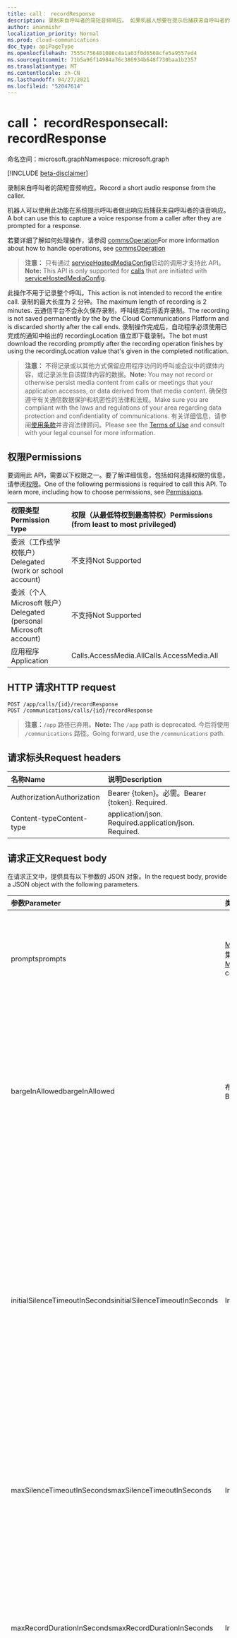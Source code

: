 ```yaml
---
title: call： recordResponse
description: 录制来自呼叫者的简短音频响应。 如果机器人想要在提示后捕获来自呼叫者的语音响应，这将非常有用。
author: ananmishr
localization_priority: Normal
ms.prod: cloud-communications
doc_type: apiPageType
ms.openlocfilehash: 7555c756401086c4a1a63f0d6568cfe5a9557ed4
ms.sourcegitcommit: 71b5a96f14984a76c386934b648f730baa1b2357
ms.translationtype: MT
ms.contentlocale: zh-CN
ms.lasthandoff: 04/27/2021
ms.locfileid: "52047614"
---
```

# <a name="call-recordresponse"></a><span data-ttu-id="2f6b9-104">call： recordResponse</span><span class="sxs-lookup"><span data-stu-id="2f6b9-104">call: recordResponse</span></span>

<span data-ttu-id="2f6b9-105">命名空间：microsoft.graph</span><span class="sxs-lookup"><span data-stu-id="2f6b9-105">Namespace: microsoft.graph</span></span>

[!INCLUDE [beta-disclaimer](../../includes/beta-disclaimer.md)]

<span data-ttu-id="2f6b9-106">录制来自呼叫者的简短音频响应。</span><span class="sxs-lookup"><span data-stu-id="2f6b9-106">Record a short audio response from the caller.</span></span>

<span data-ttu-id="2f6b9-107">机器人可以使用此功能在系统提示呼叫者做出响应后捕获来自呼叫者的语音响应。</span><span class="sxs-lookup"><span data-stu-id="2f6b9-107">A bot can use this to capture a voice response from a caller after they are prompted for a response.</span></span>

<span data-ttu-id="2f6b9-108">若要详细了解如何处理操作，请参阅 [commsOperation](../resources/commsOperation.md)</span><span class="sxs-lookup"><span data-stu-id="2f6b9-108">For more information about how to handle operations, see [commsOperation](../resources/commsOperation.md)</span></span>

><span data-ttu-id="2f6b9-109">**注意：** 只有通过 [serviceHostedMediaConfig](../resources/servicehostedmediaconfig.md)启动的调用才支持此 API。 [](../resources/call.md)</span><span class="sxs-lookup"><span data-stu-id="2f6b9-109">**Note:** This API is only supported for [calls](../resources/call.md) that are initiated with [serviceHostedMediaConfig](../resources/servicehostedmediaconfig.md).</span></span>

<span data-ttu-id="2f6b9-110">此操作不用于记录整个呼叫。</span><span class="sxs-lookup"><span data-stu-id="2f6b9-110">This action is not intended to record the entire call.</span></span> <span data-ttu-id="2f6b9-111">录制的最大长度为 2 分钟。</span><span class="sxs-lookup"><span data-stu-id="2f6b9-111">The maximum length of recording is 2 minutes.</span></span> <span data-ttu-id="2f6b9-112">云通信平台不会永久保存录制，呼叫结束后将丢弃录制。</span><span class="sxs-lookup"><span data-stu-id="2f6b9-112">The recording is not saved permanently by the by the Cloud Communications Platform and is discarded shortly after the call ends.</span></span> <span data-ttu-id="2f6b9-113">录制操作完成后，自动程序必须使用已完成的通知中给出的 recordingLocation 值立即下载录制。</span><span class="sxs-lookup"><span data-stu-id="2f6b9-113">The bot must download the recording promptly after the recording operation finishes by using the recordingLocation value that's given in the completed notification.</span></span>

><span data-ttu-id="2f6b9-114">**注意：** 不得记录或以其他方式保留应用程序访问的呼叫或会议中的媒体内容，或记录派生自该媒体内容的数据。</span><span class="sxs-lookup"><span data-stu-id="2f6b9-114">**Note:** You may not record or otherwise persist media content from calls or meetings that your application accesses, or data derived from that media content.</span></span> <span data-ttu-id="2f6b9-115">确保你遵守有关通信数据保护和机密性的法律和法规。</span><span class="sxs-lookup"><span data-stu-id="2f6b9-115">Make sure you are compliant with the laws and regulations of your area regarding data protection and confidentiality of communications.</span></span> <span data-ttu-id="2f6b9-116">有关详细信息，请参阅[使用条款](/legal/microsoft-apis/terms-of-use)并咨询法律顾问。</span><span class="sxs-lookup"><span data-stu-id="2f6b9-116">Please see the [Terms of Use](/legal/microsoft-apis/terms-of-use) and consult with your legal counsel for more information.</span></span>

## <a name="permissions"></a><span data-ttu-id="2f6b9-117">权限</span><span class="sxs-lookup"><span data-stu-id="2f6b9-117">Permissions</span></span>
<span data-ttu-id="2f6b9-p104">要调用此 API，需要以下权限之一。要了解详细信息，包括如何选择权限的信息，请参阅[权限](/graph/permissions-reference)。</span><span class="sxs-lookup"><span data-stu-id="2f6b9-p104">One of the following permissions is required to call this API. To learn more, including how to choose permissions, see [Permissions](/graph/permissions-reference).</span></span>

| <span data-ttu-id="2f6b9-120">权限类型</span><span class="sxs-lookup"><span data-stu-id="2f6b9-120">Permission type</span></span> | <span data-ttu-id="2f6b9-121">权限（从最低特权到最高特权）</span><span class="sxs-lookup"><span data-stu-id="2f6b9-121">Permissions (from least to most privileged)</span></span> |
| :-------------- | :------------------------------------------ |
| <span data-ttu-id="2f6b9-122">委派（工作或学校帐户）</span><span class="sxs-lookup"><span data-stu-id="2f6b9-122">Delegated (work or school account)</span></span>     | <span data-ttu-id="2f6b9-123">不支持</span><span class="sxs-lookup"><span data-stu-id="2f6b9-123">Not Supported</span></span>        |
| <span data-ttu-id="2f6b9-124">委派（个人 Microsoft 帐户）</span><span class="sxs-lookup"><span data-stu-id="2f6b9-124">Delegated (personal Microsoft account)</span></span> | <span data-ttu-id="2f6b9-125">不支持</span><span class="sxs-lookup"><span data-stu-id="2f6b9-125">Not Supported</span></span>        |
| <span data-ttu-id="2f6b9-126">应用程序</span><span class="sxs-lookup"><span data-stu-id="2f6b9-126">Application</span></span>     | <span data-ttu-id="2f6b9-127">Calls.AccessMedia.All</span><span class="sxs-lookup"><span data-stu-id="2f6b9-127">Calls.AccessMedia.All</span></span>                       |

## <a name="http-request"></a><span data-ttu-id="2f6b9-128">HTTP 请求</span><span class="sxs-lookup"><span data-stu-id="2f6b9-128">HTTP request</span></span>
<!-- { "blockType": "ignored" } -->
```http
POST /app/calls/{id}/recordResponse
POST /communications/calls/{id}/recordResponse
```
> <span data-ttu-id="2f6b9-129">**注意：**`/app` 路径已弃用。</span><span class="sxs-lookup"><span data-stu-id="2f6b9-129">**Note:** The `/app` path is deprecated.</span></span> <span data-ttu-id="2f6b9-130">今后将使用 `/communications` 路径。</span><span class="sxs-lookup"><span data-stu-id="2f6b9-130">Going forward, use the `/communications` path.</span></span>

## <a name="request-headers"></a><span data-ttu-id="2f6b9-131">请求标头</span><span class="sxs-lookup"><span data-stu-id="2f6b9-131">Request headers</span></span>
| <span data-ttu-id="2f6b9-132">名称</span><span class="sxs-lookup"><span data-stu-id="2f6b9-132">Name</span></span>          | <span data-ttu-id="2f6b9-133">说明</span><span class="sxs-lookup"><span data-stu-id="2f6b9-133">Description</span></span>               |
|:--------------|:--------------------------|
| <span data-ttu-id="2f6b9-134">Authorization</span><span class="sxs-lookup"><span data-stu-id="2f6b9-134">Authorization</span></span> | <span data-ttu-id="2f6b9-p106">Bearer {token}。必需。</span><span class="sxs-lookup"><span data-stu-id="2f6b9-p106">Bearer {token}. Required.</span></span> |
| <span data-ttu-id="2f6b9-137">Content-type</span><span class="sxs-lookup"><span data-stu-id="2f6b9-137">Content-type</span></span>| <span data-ttu-id="2f6b9-p107">application/json. Required.</span><span class="sxs-lookup"><span data-stu-id="2f6b9-p107">application/json. Required.</span></span> |

## <a name="request-body"></a><span data-ttu-id="2f6b9-140">请求正文</span><span class="sxs-lookup"><span data-stu-id="2f6b9-140">Request body</span></span>
<span data-ttu-id="2f6b9-141">在请求正文中，提供具有以下参数的 JSON 对象。</span><span class="sxs-lookup"><span data-stu-id="2f6b9-141">In the request body, provide a JSON object with the following parameters.</span></span>

| <span data-ttu-id="2f6b9-142">参数</span><span class="sxs-lookup"><span data-stu-id="2f6b9-142">Parameter</span></span>      | <span data-ttu-id="2f6b9-143">类型</span><span class="sxs-lookup"><span data-stu-id="2f6b9-143">Type</span></span>    |<span data-ttu-id="2f6b9-144">说明</span><span class="sxs-lookup"><span data-stu-id="2f6b9-144">Description</span></span>|
|:---------------|:--------|:----------|
|<span data-ttu-id="2f6b9-145">prompts</span><span class="sxs-lookup"><span data-stu-id="2f6b9-145">prompts</span></span>|<span data-ttu-id="2f6b9-146">[MediaPrompt](../resources/mediaprompt.md) 集合</span><span class="sxs-lookup"><span data-stu-id="2f6b9-146">[MediaPrompt](../resources/mediaprompt.md) collection</span></span> | <span data-ttu-id="2f6b9-147">要播放的提示。</span><span class="sxs-lookup"><span data-stu-id="2f6b9-147">The prompts to be played.</span></span> <span data-ttu-id="2f6b9-148">支持的最大 mediaPrompt 集合大小为 1。</span><span class="sxs-lookup"><span data-stu-id="2f6b9-148">The maximum supported mediaPrompt collection size is 1.</span></span>|
|<span data-ttu-id="2f6b9-149">bargeInAllowed</span><span class="sxs-lookup"><span data-stu-id="2f6b9-149">bargeInAllowed</span></span>|<span data-ttu-id="2f6b9-150">布尔值</span><span class="sxs-lookup"><span data-stu-id="2f6b9-150">Boolean</span></span>| <span data-ttu-id="2f6b9-151">如果为 true，recordResponse 请求将插入其他现有的排队向上/当前处理的记录/playprompt 请求。</span><span class="sxs-lookup"><span data-stu-id="2f6b9-151">If true, the recordResponse request will barge into other existing queued-up/currently-processing record/playprompt requests.</span></span> <span data-ttu-id="2f6b9-152">默认值 = false。</span><span class="sxs-lookup"><span data-stu-id="2f6b9-152">Default = false.</span></span> |
|<span data-ttu-id="2f6b9-153">initialSilenceTimeoutInSeconds</span><span class="sxs-lookup"><span data-stu-id="2f6b9-153">initialSilenceTimeoutInSeconds</span></span> | <span data-ttu-id="2f6b9-154">Int32</span><span class="sxs-lookup"><span data-stu-id="2f6b9-154">Int32</span></span>| <span data-ttu-id="2f6b9-155">在超时 (失败) ，从开始记录响应操作时，用户的最大初始静默表示用户静默。</span><span class="sxs-lookup"><span data-stu-id="2f6b9-155">Maximum initial silence (user silence) allowed from the time we start the record response operation before we timeout and fail the operation.</span></span> <span data-ttu-id="2f6b9-156">如果播放提示，则此计时器在提示完成后启动。</span><span class="sxs-lookup"><span data-stu-id="2f6b9-156">If we are playing a prompt, then this timer starts after prompt finishes.</span></span> <span data-ttu-id="2f6b9-157">默认值 = 5 秒，最小值 = 1 秒，最大值 = 120 秒</span><span class="sxs-lookup"><span data-stu-id="2f6b9-157">Default = 5 seconds, Min = 1 second, Max = 120 seconds</span></span> |
|<span data-ttu-id="2f6b9-158">maxSilenceTimeoutInSeconds</span><span class="sxs-lookup"><span data-stu-id="2f6b9-158">maxSilenceTimeoutInSeconds</span></span>|<span data-ttu-id="2f6b9-159">Int32</span><span class="sxs-lookup"><span data-stu-id="2f6b9-159">Int32</span></span>| <span data-ttu-id="2f6b9-160">用户开始 (后) 允许的最大静默时间。</span><span class="sxs-lookup"><span data-stu-id="2f6b9-160">Maximum silence (pause) time allowed after a user has started speaking.</span></span> <span data-ttu-id="2f6b9-161">默认值 = 5 秒，最小值 = 1 秒，最大值 = 120 秒。</span><span class="sxs-lookup"><span data-stu-id="2f6b9-161">Default = 5 seconds, Min = 1 second, Max = 120 seconds.</span></span>|
|<span data-ttu-id="2f6b9-162">maxRecordDurationInSeconds</span><span class="sxs-lookup"><span data-stu-id="2f6b9-162">maxRecordDurationInSeconds</span></span>|<span data-ttu-id="2f6b9-163">Int32</span><span class="sxs-lookup"><span data-stu-id="2f6b9-163">Int32</span></span>| <span data-ttu-id="2f6b9-164">在停止录制之前，recordResponse 操作的最大持续时间。</span><span class="sxs-lookup"><span data-stu-id="2f6b9-164">Max duration for the recordResponse operation before stopping recording.</span></span> <span data-ttu-id="2f6b9-165">默认值 = 5 秒，最小值 = 1 秒，最大值 = 120 秒。</span><span class="sxs-lookup"><span data-stu-id="2f6b9-165">Default = 5 seconds, Min = 1 second, Max = 120 seconds.</span></span>|
|<span data-ttu-id="2f6b9-166">playBeep</span><span class="sxs-lookup"><span data-stu-id="2f6b9-166">playBeep</span></span>|<span data-ttu-id="2f6b9-167">布尔值</span><span class="sxs-lookup"><span data-stu-id="2f6b9-167">Boolean</span></span>| <span data-ttu-id="2f6b9-168">如果为 true，则播放一个嘟嘟声，以向用户指示他们可以开始录制其消息。</span><span class="sxs-lookup"><span data-stu-id="2f6b9-168">If true, plays a beep to indicate to the user that they can start recording their message.</span></span> <span data-ttu-id="2f6b9-169">默认值 = true。</span><span class="sxs-lookup"><span data-stu-id="2f6b9-169">Default = true.</span></span>|
|<span data-ttu-id="2f6b9-170">stopTones</span><span class="sxs-lookup"><span data-stu-id="2f6b9-170">stopTones</span></span>|<span data-ttu-id="2f6b9-171">字符串集合</span><span class="sxs-lookup"><span data-stu-id="2f6b9-171">String collection</span></span>|<span data-ttu-id="2f6b9-172">结束录制指定的停止音调。</span><span class="sxs-lookup"><span data-stu-id="2f6b9-172">Stop tones specified to end recording.</span></span>|
|<span data-ttu-id="2f6b9-173">clientContext</span><span class="sxs-lookup"><span data-stu-id="2f6b9-173">clientContext</span></span>|<span data-ttu-id="2f6b9-174">String</span><span class="sxs-lookup"><span data-stu-id="2f6b9-174">String</span></span>|<span data-ttu-id="2f6b9-175">唯一的客户端上下文字符串。</span><span class="sxs-lookup"><span data-stu-id="2f6b9-175">Unique Client Context string.</span></span> <span data-ttu-id="2f6b9-176">最大限制为 256 个字符。</span><span class="sxs-lookup"><span data-stu-id="2f6b9-176">Max limit is 256 chars.</span></span>|

> <span data-ttu-id="2f6b9-177">**注意：** 最长录制时间从 5 分钟减少到 2 分钟。</span><span class="sxs-lookup"><span data-stu-id="2f6b9-177">**Note:** The maximum recording time has been reduced from 5 minutes to 2 minutes.</span></span>

## <a name="response"></a><span data-ttu-id="2f6b9-178">响应</span><span class="sxs-lookup"><span data-stu-id="2f6b9-178">Response</span></span>
<span data-ttu-id="2f6b9-179">此方法向为此请求 `200 OK` 创建的 [recordOperation](../resources/recordoperation.md) 返回 HTTP 响应代码和具有 URI 的位置标头。</span><span class="sxs-lookup"><span data-stu-id="2f6b9-179">This method returns a `200 OK` HTTP response code and a Location header with a URI to the [recordOperation](../resources/recordoperation.md) created for this request.</span></span>

## <a name="example"></a><span data-ttu-id="2f6b9-180">示例</span><span class="sxs-lookup"><span data-stu-id="2f6b9-180">Example</span></span>
<span data-ttu-id="2f6b9-181">以下示例演示如何调用此 API。</span><span class="sxs-lookup"><span data-stu-id="2f6b9-181">The following example shows how to call this API.</span></span>

### <a name="example-1-records-a-short-audio-response-from-the-caller"></a><span data-ttu-id="2f6b9-182">示例 1：录制来自呼叫者的简短音频响应</span><span class="sxs-lookup"><span data-stu-id="2f6b9-182">Example 1: Records a short audio response from the caller</span></span>

##### <a name="request"></a><span data-ttu-id="2f6b9-183">请求</span><span class="sxs-lookup"><span data-stu-id="2f6b9-183">Request</span></span>
<span data-ttu-id="2f6b9-184">下面为请求示例。</span><span class="sxs-lookup"><span data-stu-id="2f6b9-184">The following example shows the request.</span></span>


# <a name="http"></a>[<span data-ttu-id="2f6b9-185">HTTP</span><span class="sxs-lookup"><span data-stu-id="2f6b9-185">HTTP</span></span>](#tab/http)
<!-- {
  "blockType": "request",
  "name": "call-recordResponse"
}-->
```http
POST https://graph.microsoft.com/beta/communications/calls/{id}/recordResponse
Content-Type: application/json
Content-Length: 394

{
  "bargeInAllowed": true,
  "clientContext": "d45324c1-fcb5-430a-902c-f20af696537c",
  "prompts": [
    {
      "@odata.type": "#microsoft.graph.mediaPrompt",
      "mediaInfo": {
        "uri": "https://cdn.contoso.com/beep.wav",
        "resourceId": "1D6DE2D4-CD51-4309-8DAA-70768651088E"
      }
    }
  ],
  "maxRecordDurationInSeconds": 10,
  "initialSilenceTimeoutInSeconds": 5,
  "maxSilenceTimeoutInSeconds": 2,
  "playBeep": true,
  "stopTones": [ "#", "1", "*" ]
}
```
# <a name="javascript"></a>[<span data-ttu-id="2f6b9-186">JavaScript</span><span class="sxs-lookup"><span data-stu-id="2f6b9-186">JavaScript</span></span>](#tab/javascript)
[!INCLUDE [sample-code](../includes/snippets/javascript/call-recordresponse-javascript-snippets.md)]
[!INCLUDE [sdk-documentation](../includes/snippets/snippets-sdk-documentation-link.md)]

# <a name="c"></a>[<span data-ttu-id="2f6b9-187">C#</span><span class="sxs-lookup"><span data-stu-id="2f6b9-187">C#</span></span>](#tab/csharp)
[!INCLUDE [sample-code](../includes/snippets/csharp/call-recordresponse-csharp-snippets.md)]
[!INCLUDE [sdk-documentation](../includes/snippets/snippets-sdk-documentation-link.md)]

# <a name="objective-c"></a>[<span data-ttu-id="2f6b9-188">Objective-C</span><span class="sxs-lookup"><span data-stu-id="2f6b9-188">Objective-C</span></span>](#tab/objc)
[!INCLUDE [sample-code](../includes/snippets/objc/call-recordresponse-objc-snippets.md)]
[!INCLUDE [sdk-documentation](../includes/snippets/snippets-sdk-documentation-link.md)]

# <a name="java"></a>[<span data-ttu-id="2f6b9-189">Java</span><span class="sxs-lookup"><span data-stu-id="2f6b9-189">Java</span></span>](#tab/java)
[!INCLUDE [sample-code](../includes/snippets/java/call-recordresponse-java-snippets.md)]
[!INCLUDE [sdk-documentation](../includes/snippets/snippets-sdk-documentation-link.md)]

---


##### <a name="response"></a><span data-ttu-id="2f6b9-190">响应</span><span class="sxs-lookup"><span data-stu-id="2f6b9-190">Response</span></span>
<span data-ttu-id="2f6b9-191">以下示例显示了相应的响应。</span><span class="sxs-lookup"><span data-stu-id="2f6b9-191">The following example shows the response.</span></span>

> <span data-ttu-id="2f6b9-192">**注意：** 为了提高可读性，可能缩短了此处显示的响应对象。</span><span class="sxs-lookup"><span data-stu-id="2f6b9-192">**Note:** The response object shown here might be shortened for readability.</span></span>

<!-- {
  "blockType": "response",
  "truncated": true,
  "@odata.type": "microsoft.graph.recordOperation"
} -->
```http
HTTP/1.1 200 OK
Location: https://graph.microsoft.com/beta/communications/calls/57dab8b1-894c-409a-b240-bd8beae78896/operations/0fe0623f-d628-42ed-b4bd-8ac290072cc5

{
  "@odata.type": "#microsoft.graph.recordOperation",
  "id": "0fe0623f-d628-42ed-b4bd-8ac290072cc5",
  "status": "running",
  "completionReason": null,
  "resultInfo": null,
  "recordingLocation": null,
  "clientContext": "d45324c1-fcb5-430a-902c-f20af696537c"
}
```

##### <a name="notification---operation-completed"></a><span data-ttu-id="2f6b9-193">通知 - 操作已完成</span><span class="sxs-lookup"><span data-stu-id="2f6b9-193">Notification - operation completed</span></span>

```http
POST https://bot.contoso.com/api/calls
Content-Type: application/json
```

<!-- {
  "blockType": "example",
  "@odata.type": "microsoft.graph.commsNotifications"
}-->
```json
{
  "@odata.type": "#microsoft.graph.commsNotifications",
  "value": [
    {
      "@odata.type": "#microsoft.graph.commsNotification",
      "changeType": "deleted",
      "resourceUrl": "/communications/calls/57DAB8B1894C409AB240BD8BEAE78896/operations/0FE0623FD62842EDB4BD8AC290072CC5",
      "resourceData": {
        "@odata.type": "#microsoft.graph.recordOperation",
        "@odata.id": "/communications/calls/57DAB8B1894C409AB240BD8BEAE78896/operations/0FE0623FD62842EDB4BD8AC290072CC5",
        "@odata.etag": "W/\"54451\"",
        "id": "0fe0623f-d628-42ed-b4bd-8ac290072cc5",
        "clientContext": "d45324c1-fcb5-430a-902c-f20af696537c",
        "status": "completed",
        "recordingLocation": "https://file.location/17e3b46c-f61d-4f4d-9635-c626ef18e6ad",
        "recordingAccessToken": "<access-token>",
        "completionReason": "stopToneDetected"
      }
    }
  ]
}
```

### <a name="example-2-retrieving-the-recording-file"></a><span data-ttu-id="2f6b9-194">示例 2：检索录制文件</span><span class="sxs-lookup"><span data-stu-id="2f6b9-194">Example 2: Retrieving the recording file</span></span>

> <span data-ttu-id="2f6b9-195">**注意：** You may NOT record or otherwise persist media content from calls or meetings that your application accesses， or data derived from that media content.</span><span class="sxs-lookup"><span data-stu-id="2f6b9-195">**Note:** You may NOT record or otherwise persist media content from calls or meetings that your application accesses, or data derived from that media content.</span></span> <span data-ttu-id="2f6b9-196">确保你遵守有关通信数据保护和机密性的法律和法规。</span><span class="sxs-lookup"><span data-stu-id="2f6b9-196">Make sure you are compliant with the laws and regulations of your area regarding data protection and confidentiality of communications.</span></span> <span data-ttu-id="2f6b9-197">有关详细信息，请参阅[使用条款](/legal/microsoft-apis/terms-of-use)并咨询法律顾问。</span><span class="sxs-lookup"><span data-stu-id="2f6b9-197">Please see the [Terms of Use](/legal/microsoft-apis/terms-of-use) and consult with your legal counsel for more information.</span></span>

##### <a name="request"></a><span data-ttu-id="2f6b9-198">请求</span><span class="sxs-lookup"><span data-stu-id="2f6b9-198">Request</span></span>

<!-- {
  "blockType": "ignored"
}-->
```http
GET https://file.location/17e3b46c-f61d-4f4d-9635-c626ef18e6ad
Authorization: Bearer <recordingAccessToken>
```

##### <a name="response"></a><span data-ttu-id="2f6b9-199">响应</span><span class="sxs-lookup"><span data-stu-id="2f6b9-199">Response</span></span>

<!-- {
  "blockType": "ignored"
}-->

```http
HTTP/1.1 200 OK
Transfer-Encoding: chunked
Date: Thu, 17 Jan 2019 01:46:37 GMT
Content-Type: application/octet-stream

(application/octet-stream of size 160696 bytes)
```

> <span data-ttu-id="2f6b9-200">**注意：** You may NOT record or otherwise persist media content from calls or meetings that your application accesses， or data derived from that media content.</span><span class="sxs-lookup"><span data-stu-id="2f6b9-200">**Note:** You may NOT record or otherwise persist media content from calls or meetings that your application accesses, or data derived from that media content.</span></span> <span data-ttu-id="2f6b9-201">确保你遵守有关通信数据保护和机密性的法律和法规。</span><span class="sxs-lookup"><span data-stu-id="2f6b9-201">Make sure you are compliant with the laws and regulations of your area regarding data protection and confidentiality of communications.</span></span> <span data-ttu-id="2f6b9-202">有关详细信息，请参阅[使用条款](/legal/microsoft-apis/terms-of-use)并咨询法律顾问。</span><span class="sxs-lookup"><span data-stu-id="2f6b9-202">Please see the [Terms of Use](/legal/microsoft-apis/terms-of-use) and consult with your legal counsel for more information.</span></span>

<!-- uuid: 8fcb5dbc-d5aa-4681-8e31-b001d5168d79
2015-10-25 14:57:30 UTC -->
<!--
{
  "type": "#page.annotation",
  "description": "call: recordResponse",
  "keywords": "",
  "section": "documentation",
  "tocPath": "",
  "suppressions": [
  ]
}
-->
